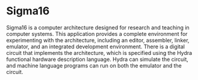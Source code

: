 # Sigma16
 
Sigma16 is a computer architecture designed for research and teaching in computer systems. This application provides a complete environment for experimenting with the architecture, including an editor, assembler, linker, emulator, and an integrated development environment. There is a digital circuit that implements the architecture, which is specified using the Hydra functional hardware description language. Hydra can simulate the circuit, and machine language programs can run on both the emulator and the circuit.
